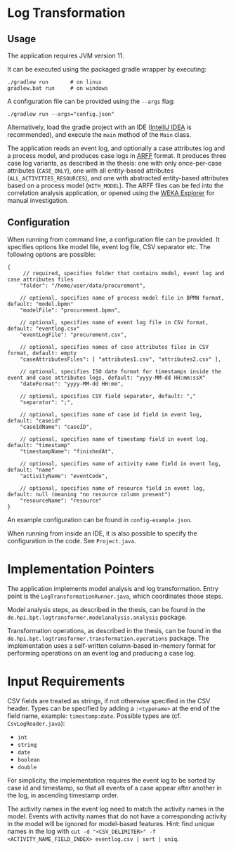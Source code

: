 # Log Transformation

## Usage

The application requires JVM version 11.

It can be executed using the packaged gradle wrapper by executing:
```
./gradlew run       # on linux
gradlew.bat run     # on windows
```

A configuration file can be provided using the `--args` flag:
```
./gradlew run --args="config.json"
```

Alternatively, load the gradle project with an IDE ([IntelliJ IDEA](https://www.jetbrains.com/idea/download) is recommended), and execute the `main` method of the `Main` class.

The application reads an event log, and optionally a case attributes log and a process model, and produces case logs in [ARFF](https://www.cs.waikato.ac.nz/ml/weka/arff.html) format.
It produces three case log variants, as described in the thesis: one with only once-per-case attributes (`CASE_ONLY`), one with all entity-based attributes (`ALL_ACTIVITIES_RESOURCES`), and one with abstracted entity-based attributes based on a process model (`WITH_MODEL`).
The ARFF files can be fed into the correlation analysis application, or opened using the [WEKA Explorer](https://www.cs.waikato.ac.nz/ml/weka/) for manual investigation.

## Configuration

When running from command line, a configuration file can be provided.
It specifies options like model file, event log file, CSV separator etc.
The following options are possible:

```
{
     // required, specifies folder that contains model, event log and case attributes files
    "folder": "/home/user/data/procurement",

    // optional, specifies name of process model file in BPMN format, default: "model.bpmn"
    "modelFile": "procurement.bpmn",

    // optional, specifies name of event log file in CSV format, default: "eventlog.csv"
    "eventLogFile": "procurement.csv",

    // optional, specifies names of case attributes files in CSV format, default: empty
    "caseAttributesFiles": [ "attributes1.csv", "attributes2.csv" ],

    // optional, specifies ISO date format for timestamps inside the event and case attributes logs, default: "yyyy-MM-dd HH:mm:ssX"
    "dateFormat": "yyyy-MM-dd HH:mm",

    // optional, specifies CSV field separator, default: ","
    "separator": ";",

    // optional, specifies name of case id field in event log, default: "caseid"
    "caseIdName": "caseID",

    // optional, specifies name of timestamp field in event log, default: "timestamp"
    "timestampName": "finishedAt",

    // optional, specifies name of activity name field in event log, default: "name"
    "activityName": "eventCode",

    // optional, specifies name of resource field in event log, default: null (meaning "no resource column present")
    "resourceName": "resource"
}
```

An example configuration can be found in `config-example.json`.

When running from inside an IDE, it is also possible to specify the configuration in the code. See `Project.java`.

# Implementation Pointers

The application implements model analysis and log transformation.
Entry point is the `LogTransformationRunner.java`, which coordinates those steps.

Model analysis steps, as described in the thesis, can be found in the `de.hpi.bpt.logtransformer.modelanalysis.analysis` package.

Transformation operations, as described in the thesis, can be found in the `de.hpi.bpt.logtransformer.transformation.operations` package.
The implementation uses a self-written column-based in-memory format for performing operations on an event log and producing a case log.

# Input Requirements

CSV fields are treated as strings, if not otherwise specified in the CSV header.
Types can be specified by adding a `:<typename>` at the end of the field name, example: `timestamp:date`.
Possible types are (cf. `CsvLogReader.java`):

- `int`
- `string`
- `date`
- `boolean`
- `double`

For simplicity, the implementation requires the event log to be sorted by case id and timestamp, so that all events of a case appear after another in the log, in ascending timestamp order.

The activity names in the event log need to match the activity names in the model.
Events with activity names that do not have a corresponding activity in the model will be ignored for model-based features.
Hint: find unique names in the log with `cut -d "<CSV_DELIMITER>" -f <ACTIVITY_NAME_FIELD_INDEX> eventlog.csv | sort | uniq`.

